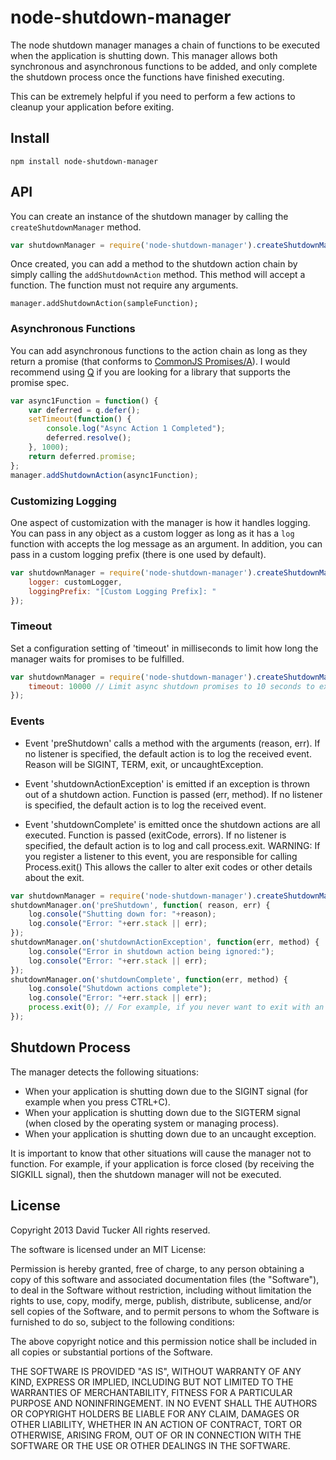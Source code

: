 # node-shutdown-manager

The node shutdown manager manages a chain of functions to be executed when the application is shutting down.  This manager allows both synchronous and asynchronous functions to be added, and only complete the shutdown process once the functions have finished executing.

This can be extremely helpful if you need to perform a few actions to cleanup your application before exiting.

## Install

```
npm install node-shutdown-manager
```

## API
  
You can create an instance of the shutdown manager by calling the ```createShutdownManager``` method.

```javascript
var shutdownManager = require('node-shutdown-manager').createShutdownManager();
```

Once created, you can add a method to the shutdown action chain by simply calling the ```addShutdownAction``` method.  This method will accept a function.  The function must not require any arguments.


```
manager.addShutdownAction(sampleFunction);
```

### Asynchronous Functions

You can add asynchronous functions to the action chain as long as they return a promise (that conforms to [CommonJS Promises/A](http://wiki.commonjs.org/wiki/Promises/A)).  I would recommend using [Q](https://github.com/kriskowal/q) if you are looking for a library that supports the promise spec.

```javascript
var async1Function = function() {
	var deferred = q.defer();
	setTimeout(function() {
		console.log("Async Action 1 Completed");
		deferred.resolve();
	}, 1000);
	return deferred.promise;
};
manager.addShutdownAction(async1Function);
```

### Customizing Logging

One aspect of customization with the manager is how it handles logging.  You can pass in any object as a custom logger as long as it has a ```log``` function with accepts the log message as an argument.  In addition, you can pass in a custom logging prefix (there is one used by default).

```javascript
var shutdownManager = require('node-shutdown-manager').createShutdownManager({
	logger: customLogger,
	loggingPrefix: "[Custom Logging Prefix]: "
});
```

### Timeout

Set a configuration setting of 'timeout' in milliseconds to limit how long the manager waits for promises to be fulfilled.

```javascript
var shutdownManager = require('node-shutdown-manager').createShutdownManager({
	timeout: 10000 // Limit async shutdown promises to 10 seconds to execute
});
```

### Events

* Event 'preShutdown' calls a method with the arguments (reason, err).  If no listener is specified, the default action is to log the received event.  Reason will be SIGINT, TERM, exit, or uncaughtException.

* Event 'shutdownActionException' is emitted if an exception is thrown out of a shutdown action.  Function is passed (err, method).  If no listener is specified, the default action is to log the received event.

* Event 'shutdownComplete' is emitted once the shutdown actions are all executed.  Function is passed (exitCode, errors).  If no listener is specified, the default action is to log and call process.exit.  WARNING: If you register a listener to this event, you are responsible for calling Process.exit()  This allows the caller to alter exit codes or other details about the exit.

```javascript
var shutdownManager = require('node-shutdown-manager').createShutdownManager({});
shutdownManager.on('preShutdown', function( reason, err) {
    log.console("Shutting down for: "+reason);
    log.console("Error: "+err.stack || err);
});
shutdownManager.on('shutdownActionException', function(err, method) {
    log.console("Error in shutdown action being ignored:");
    log.console("Error: "+err.stack || err);
});
shutdownManager.on('shutdownComplete', function(err, method) {
    log.console("Shutdown actions complete");
    log.console("Error: "+err.stack || err);
    process.exit(0); // For example, if you never want to exit with an error code
});
```

## Shutdown Process

The manager detects the following situations:

* When your application is shutting down due to the SIGINT signal (for example when you press CTRL+C).
* When your application is shutting down due to the SIGTERM signal (when closed by the operating system or managing process).
* When your application is shutting down due to an uncaught exception.

It is important to know that other situations will cause the manager not to function.  For example, if your application is force closed (by receiving the SIGKILL signal), then the shutdown manager will not be executed.

## License

Copyright 2013 David Tucker  All rights reserved. 

The software is licensed under an MIT License:

Permission is hereby granted, free of charge, to any person obtaining a copy of this software and associated documentation files (the "Software"), to deal in the Software without restriction, including without limitation the rights to use, copy, modify, merge, publish, distribute, sublicense, and/or sell copies of the Software, and to permit persons to whom the Software is furnished to do so, subject to the following conditions:

The above copyright notice and this permission notice shall be included in all copies or substantial portions of the Software.

THE SOFTWARE IS PROVIDED "AS IS", WITHOUT WARRANTY OF ANY KIND, EXPRESS OR IMPLIED, INCLUDING BUT NOT LIMITED TO THE WARRANTIES OF MERCHANTABILITY, FITNESS FOR A PARTICULAR PURPOSE AND NONINFRINGEMENT. IN NO EVENT SHALL THE AUTHORS OR COPYRIGHT HOLDERS BE LIABLE FOR ANY CLAIM, DAMAGES OR OTHER LIABILITY, WHETHER IN AN ACTION OF CONTRACT, TORT OR OTHERWISE, ARISING FROM, OUT OF OR IN CONNECTION WITH THE SOFTWARE OR THE USE OR OTHER DEALINGS IN THE SOFTWARE.
